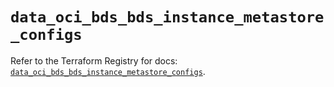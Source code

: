 # `data_oci_bds_bds_instance_metastore_configs`

Refer to the Terraform Registry for docs: [`data_oci_bds_bds_instance_metastore_configs`](https://registry.terraform.io/providers/oracle/oci/6.18.0/docs/data-sources/bds_bds_instance_metastore_configs).
